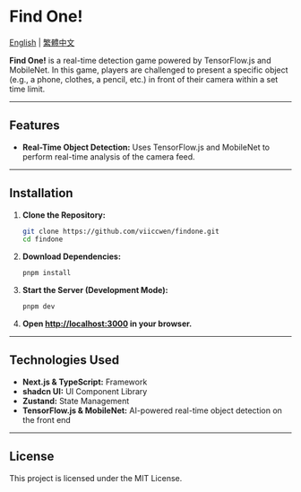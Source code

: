# Find One!

[English](README.md) | [繁體中文](TRADITIONAL_README.md)

**Find One!** is a real-time detection game powered by TensorFlow.js and MobileNet. In this game, players are challenged to present a specific object (e.g., a phone, clothes, a pencil, etc.) in front of their camera within a set time limit.

---

## Features

- **Real-Time Object Detection:** Uses TensorFlow.js and MobileNet to perform real-time analysis of the camera feed.
---

## Installation

1. **Clone the Repository:**

   ```bash
   git clone https://github.com/viiccwen/findone.git
   cd findone
   ```

2. **Download Dependencies:**

   ```bash
   pnpm install
   ```

3. **Start the Server (Development Mode):**

   ```bash
   pnpm dev
   ```

4. **Open [http://localhost:3000](http://localhost:3000) in your browser.**

---

## Technologies Used

- **Next.js & TypeScript:** Framework
- **shadcn UI:** UI Component Library
- **Zustand:** State Management
- **TensorFlow.js & MobileNet:** AI-powered real-time object detection on the front end

---

## License

This project is licensed under the MIT License.